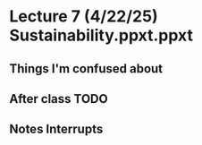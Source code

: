 # Lecture 7 (4/22/25) Sustainability.ppxt.ppxt

## Things I'm confused about 

## After class TODO

## Notes Interrupts 
